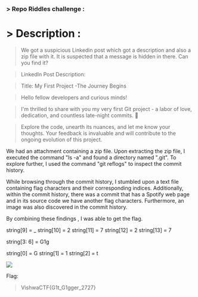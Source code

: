 ### > Repo Riddles challenge :

# > Description :

> We got a suspicious Linkedin post which got a description and also a zip file with it. It is suspected that a message is hidden in there. Can you find it?

>LinkedIn Post Description:

>Title: My First Project -The Journey Begins

>Hello fellow developers and curious minds!

>I'm thrilled to share with you my very first Git project - a labor of love, dedication, and countless late-night commits. 🚀

>Explore the code, unearth its nuances, and let me know your thoughts. Your feedback is invaluable and will contribute to the ongoing evolution of this project.


We had an attachment containing a zip file. Upon extracting the zip file, I executed the command "ls -a" and found a directory named ".git". To explore further, I used the command "git reflogs" to inspect the commit history.

While browsing through the commit history, I stumbled upon a text file containing flag characters and their corresponding indices. Additionally, within the commit history, there was a commit that has a Spotify web page and in its source code we have another flag characters. Furthermore, an image was also discovered in the commit history.

By combining these findings , I was able to get the flag.

string[9] = _
string[10] = 2
string[11] = 7
string[12] = 2
string[13] = 7

string[3: 6] = G1g

string[0] = G string[1] = 1 string[2] = t

![](https://cdn.discordapp.xyz/attachments/1067452256686981161/1213925109228638368/Screen_Shot_2024-03-03_at_8.04.48_PM.png)


Flag:
> VishwaCTF{G1t_G1gger_2727}
